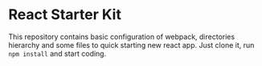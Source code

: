 # React Starter Kit

This repository contains basic configuration of webpack, directories hierarchy and some files to quick starting new react app. Just clone it, run ```npm install``` and start coding.
